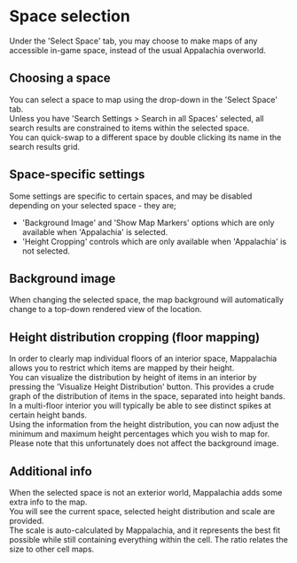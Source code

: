 # Space selection

Under the 'Select Space' tab, you may choose to make maps of any accessible in-game space, instead of the usual Appalachia overworld.

## Choosing a space
You can select a space to map using the drop-down in the 'Select Space' tab.<br/>
Unless you have 'Search Settings > Search in all Spaces' selected, all search results are constrained to items within the selected space.<br/>
You can quick-swap to a different space by double clicking its name in the search results grid.

## Space-specific settings
Some settings are specific to certain spaces, and may be disabled depending on your selected space - they are;
* 'Background Image' and 'Show Map Markers' options which are only available when 'Appalachia' is selected.
* 'Height Cropping' controls which are only available when 'Appalachia' is not selected.

## Background image
When changing the selected space, the map background will automatically change to a top-down rendered view of the location.

## Height distribution cropping (floor mapping)
In order to clearly map individual floors of an interior space, Mappalachia allows you to restrict which items are mapped by their height.<br/>
You can visualize the distribution by height of items in an interior by pressing the 'Visualize Height Distribution' button. This provides a crude graph of the distribution of items in the space, separated into height bands.<br/>
In a multi-floor interior you will typically be able to see distinct spikes at certain height bands.<br/>
Using the information from the height distribution, you can now adjust the minimum and maximum height percentages which you wish to map for.<br/>
Please note that this unfortunately does not affect the background image.

## Additional info
When the selected space is not an exterior world, Mappalachia adds some extra info to the map.<br/>
You will see the current space, selected height distribution and scale are provided.<br/>
The scale is auto-calculated by Mappalachia, and it represents the best fit possible while still containing everything within the cell. The ratio relates the size to other cell maps.
